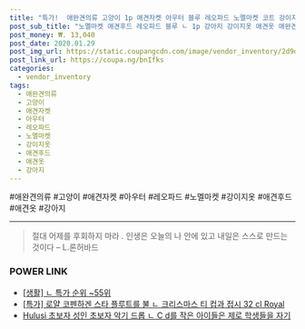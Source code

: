 ```yaml
--- 
title: "특가!  애완견의류 고양이 1p 애견자켓 아우터 블루 레오파드 노멜마켓 코트 강이지옷 ㄴ 애..." 
post_sub_title: "노멜마켓 애견후드 레오파드 블루 ㄴ 1p 강아지 강이지옷 애견옷 애완견의류 애견자켓 고양이 패딩 코트 아우터" 
post_money: ₩. 13,040 
post_date: 2020.01.29 
post_img_url: https://static.coupangcdn.com/image/vendor_inventory/2d9d/19216cd5abb184bbdd157358d28bde94d673c470df69bc2a213603c2046d.jpg 
post_link_url: https://coupa.ng/bnIfks 
categories: 
  - vendor_inventory 
tags: 
  - 애완견의류 
  - 고양이 
  - 애견자켓 
  - 아우터 
  - 레오파드 
  - 노멜마켓 
  - 강이지옷 
  - 애견후드 
  - 애견옷 
  - 강아지 
--- 
```

  #애완견의류 #고양이 #애견자켓 #아우터 #레오파드 #노멜마켓 #강이지옷 #애견후드 #애견옷 #강아지 
<hr> 

> 절대 어제를 후회하지 마라 . 인생은 오늘의 나 안에 있고 내일은 스스로 만드는 것이다 – L.론허바드 


### POWER LINK

* <a href="https://blog.naver.com/sakai111/221788360770" target="_blank"> [생활] ㄴ 특가 순위 ~55위</a>
* <a href="https://blog.naver.com/santokki14/221789638720" target="_blank">[특가] 로얄 코펜하겐 스타 플루트를 불 ㄴ 크리스마스 티 컵과 접시 32 cl Royal</a>
* <a href="https://blog.naver.com/fasyy4321/221788858471" target="_blank">Hulusi 초보자 성인 초보자 악기 드롭 ㄴ C d를 작은 아이들은 제로 학생들을 자기 </a>
